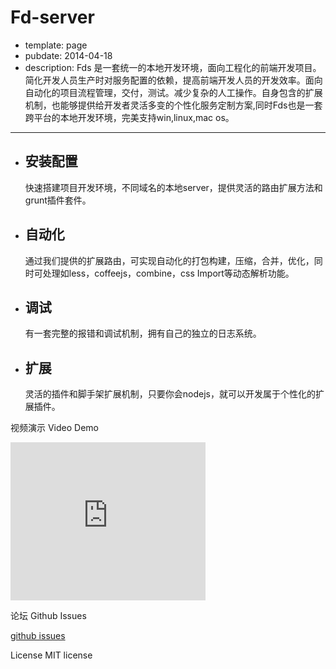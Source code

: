 # Fd-server

- template: page
- pubdate: 2014-04-18
- description: Fds 是一套统一的本地开发环境，面向工程化的前端开发项目。简化开发人员生产时对服务配置的依赖，提高前端开发人员的开发效率。面向自动化的项目流程管理，交付，测试。减少复杂的人工操作。自身包含的扩展机制，也能够提供给开发者灵活多变的个性化服务定制方案,同时Fds也是一套跨平台的本地开发环境，完美支持win,linux,mac os。
----------

<div class="server-item">
	<ul class="item-wrapper clearfix">
		<li>
			<div class="install_si">
				<div class="content_im">
					<h2>安装配置</h2>
					<p>快速搭建项目开发环境，不同域名的本地server，提供灵活的路由扩展方法和grunt插件套件。</p>
				</div>
			</div>
		</li>
		<li>
			<div class="auto_si">
				<div class="content_im">
					<h2>自动化</h2>
					<p>通过我们提供的扩展路由，可实现自动化的打包构建，压缩，合并，优化，同时可处理如less，coffeejs，combine，css Import等动态解析功能。</p>
				</div>
			</div>
		</li>
		<li>
			<div class="debug_si">
				<div class="content_im">
					<h2>调试</h2>
					<p>有一套完整的报错和调试机制，拥有自己的独立的日志系统。</p>
				</div>
			</div>
		</li>
		<li>
			<div class="extend_si">
				<div class="content_im">
					<h2>扩展</h2>
					<p>灵活的插件和脚手架扩展机制，只要你会nodejs，就可以开发属于个性化的扩展插件。</p>
				</div>
			</div>
		</li>
	</ul>
</div>
<div class="other-item clearfix">
	<div class="video-item">
		<div class="title_ms video_vi">
			<p>
				<span class="title_tm">视频演示</span>
				<span class="detai_tm">Video Demo</span>
			</p>
		</div>
		<div class="video_con">
			<iframe width=312 height=253 src="http://player.youku.com/embed/XNzAwMzczNzM2" frameborder=0 allowfullscreen></iframe>
		</div>
	</div>
	<div class="forum-item">
		<div class="title_ms video_vi">
			<p>
				<span class="title_tm">论坛</span>
				<span class="detai_tm">Github Issues</span>
			</p>
		</div>
		<div class="con_fi"><a href="https://github.com/liuxiaoyue/fd-server/issues" target="_blank">github issues</a></div>
		<div class="title_ms video_vi">
			<p>
				<span class="title_tm">License</span>
				<span class="detai_tm">MIT license</span>
			</p>
		</div>
	</div>	
</div>
